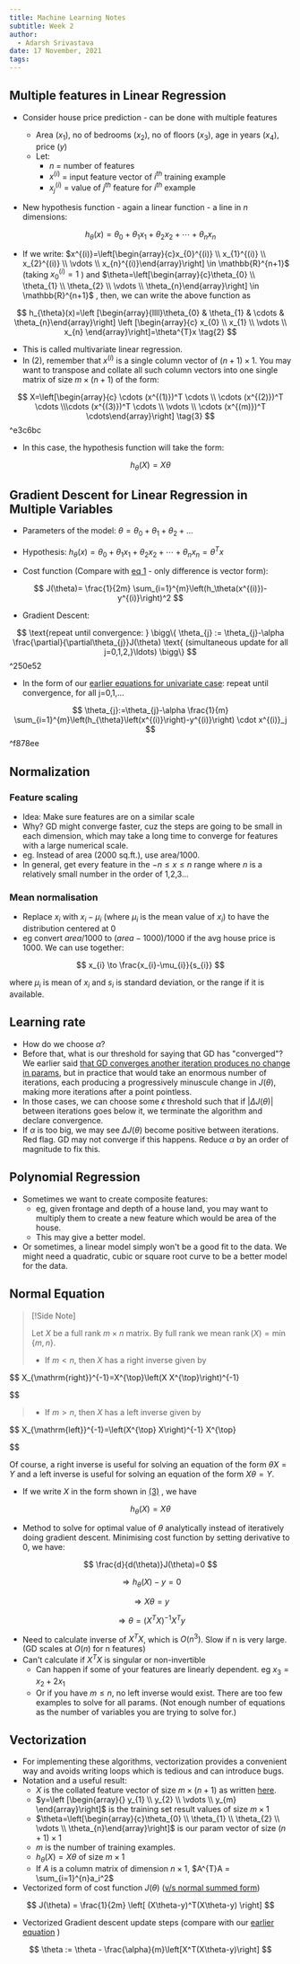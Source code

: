```yaml
---
title: Machine Learning Notes
subtitle: Week 2
author:
  - Adarsh Srivastava
date: 17 November, 2021
tags:
---
```


## Multiple features in Linear Regression

- Consider house price prediction - can be done with multiple features
	- Area ($x_1$), no of bedrooms ($x_2$), no of floors ($x_3$), age in years ($x_4$), price ($y$)
	- Let:
		- $n$ = number of features
		- $x^{(i)}$ = input feature vector of $i^{th}$ training example
		- $x^{(i)}_j$ = value of $j^{th}$ feature for $i^{th}$ example

- New hypothesis function - again a linear function - a line in $n$ dimensions:

$$
h_\theta(x)= \theta_{0}+ \theta_{1}x_1+ \theta_{2}x_{2} + \cdots + \theta_{n}x_{n} \tag{1}
$$

- If we write: $x^{(i)}=\left[\begin{array}{c}x_{0}^{(i)} \\ x_{1}^{(i)} \\ x_{2}^{(i)} \\ \vdots \\ x_{n}^{(i)}\end{array}\right] \in \mathbb{R}^{n+1}$ (taking $x_0^{(i)}=1$ ) and $\theta=\left[\begin{array}{c}\theta_{0} \\ \theta_{1} \\ \theta_{2} \\ \vdots \\ \theta_{n}\end{array}\right] \in \mathbb{R}^{n+1}$ , then, we can write the above function as

$$
h_{\theta}(x)=\left [\begin{array}{llll}\theta_{0} & \theta_{1} & \cdots & \theta_{n}\end{array}\right] \left [\begin{array}{c}
x_{0} \\
x_{1} \\
\vdots \\
x_{n}
\end{array}\right]=\theta^{T}x \tag{2}
$$

- This is called multivariate linear regression.
- In $(2)$, remember that $x^{(i)}$ is a single column vector of $(n+1)\times1$. You may want to transpose and collate all such column vectors into one single matrix of size $m\times(n+1)$ of the form:

$$
X=\left[\begin{array}{c} \cdots (x^{(1)})^T \cdots \\ \cdots (x^{(2)})^T \cdots \\\cdots (x^{(3)})^T \cdots \\ \vdots \\ \cdots (x^{(m)})^T \cdots\end{array}\right] \tag{3}
$$
 ^e3c6bc

- In this case, the hypothesis function will take the form:

$$
 h_\theta(X)=X\theta
$$

## Gradient Descent for Linear Regression in Multiple Variables

- Parameters of the model: $\theta = \theta_{0}+ \theta_{1} + \theta_{2} + \ldots$ 
- Hypothesis: $h_\theta(x)= \theta_{0}+ \theta_{1}x_1+ \theta_{2}x_{2} + \cdots + \theta_{n}x_{n}=\theta^{T}x$ 

- Cost function (Compare with [eq 1](ML_Week_1.md#^493bb8) - only difference is vector form):

$$
J(\theta)= \frac{1}{2m} \sum_{i=1}^{m}\left(h_\theta(x^{(i)})-y^{(i)}\right)^2
$$

- Gradient Descent:

$$
\text{repeat until convergence: } \bigg\{
\theta_{j} := \theta_{j}-\alpha \frac{\partial}{\partial\theta_{j}}J(\theta) \text{   (simultaneous update for all j=0,1,2,}\ldots)
\bigg\}
$$
 ^250e52
- In the form of our [earlier equations for univariate case](ML_Week_1.md#^8c3c5c): 
	$\text{repeat until convergence, for all j=0,1,}\ldots$ 

$$
\theta_{j}:=\theta_{j}-\alpha \frac{1}{m} \sum_{i=1}^{m}\left(h_{\theta}\left(x^{(i)}\right)-y^{(i)}\right) \cdot x^{(i)}_j
$$
^f878ee

## Normalization

### Feature scaling

- Idea: Make sure features are on a similar scale
- Why? GD might converge faster, cuz the steps are going to be small in each dimension, which may take a long time to converge for features with a large numerical scale.
- eg. Instead of area (2000 sq.ft.), use area/1000.
- In general, get every feature in the $-n \leq x \leq n$ range where $n$ is a relatively small number in the order of 1,2,3...

### Mean normalisation

- Replace $x_i$ with $x_i-\mu_i$ (where $\mu_i$ is the mean value of $x_{i}$) to have the distribution centered at 0
- eg convert $area/1000$ to ${(area-1000)}/{1000}$ if the avg house price is 1000.
We can use together:

$$
 x_{i} \to \frac{x_{i}-\mu_{i}}{s_{i}}
$$

where $\mu_i$ is mean of $x_i$ and $s_{i}$ is standard deviation, or the range if it is available.

## Learning rate

- How do we choose $\alpha$?
- Before that, what is our threshold for saying that GD has "converged"? We earlier said [that GD converges another iteration produces no change in params](ML_Week_1.md#^8eaaad), but in practice that would take an enormous number of iterations, each producing a progressively minuscule change in $J(\theta)$, making more iterations after a point pointless.
- In those cases, we can choose some $\epsilon$ threshold such that if $|\Delta J(\theta)|$ between iterations goes below it, we terminate the algorithm and declare convergence.
- If $\alpha$ is too big, we may see $\Delta J(\theta)$ become positive between iterations. Red flag. GD may not converge if this happens. Reduce $\alpha$ by an order of magnitude to fix this.

## Polynomial Regression

- Sometimes we want to create composite features:
	- eg, given frontage and depth of a house land, you may want to multiply them to create a new feature which would be area of the house.
	- This may give a better model.
- Or sometimes, a linear model simply won't be a good fit to the data. We might need a quadratic, cubic or square root curve to be a better model for the data.

## Normal Equation

> [!Side Note]
>
>Let $X$ be a full rank $m \times n$ matrix. By full rank we mean $\operatorname{rank}(X)=\min \{m, n\}$.
> - If $m<n$, then $X$ has a right inverse given by
> 

$$
X_{\mathrm{right}}^{-1}=X^{\top}\left(X X^{\top}\right)^{-1}
> 
$$

> - If $m>n$, then $X$ has a left inverse given by
> 

$$
X_{\mathrm{left}}^{-1}=\left(X^{\top} X\right)^{-1} X^{\top}
> 
$$

Of course, a right inverse is useful for solving an equation of the form $\theta X=Y$ and a left inverse is useful for solving an equation of the form $X\theta=Y$.
- If we write $X$ in the form shown in [(3)](ML_Week_2.md#^e3c6bc) , we have 

$$
h_\theta(X)=X\theta
$$

- Method to solve for optimal value of $\theta$ analytically instead of iteratively doing gradient descent. Minimising cost function by setting derivative to 0, we have:

$$
\frac{d}{d(\theta)}J(\theta)=0
$$

$$
\Rightarrow h_\theta(X)-y=0
$$

$$
\Rightarrow X\theta=y
$$

$$
\Rightarrow \theta=\left(X^{T} X\right)^{-1} X^{T} y
$$

- Need to calculate inverse of $X^{T}X$, which is $O(n^3)$. Slow if n is very large. (GD scales at $O(n)$ for n features)
- Can't calculate if $X^{T}X$ is singular or non-invertible
	- Can happen if some of your features are linearly dependent. eg $x_3=x_2+2x_1$ 
	- Or if you have $m \leq n$, no left inverse would exist. There are too few examples to solve for all params. (Not enough number of equations as the number of variables you are trying to solve for.)

## Vectorization

- For implementing these algorithms, vectorization provides a convenient way and avoids writing loops which is tedious and can introduce bugs. 
- Notation and a useful result:
	- $X$ is the collated feature vector of size $m\times(n+1)$ as written [here](ML_Week_2.md#^e3c6bc).
	- $y=\left [\begin{array}{} y_{1} \\ y_{2} \\ \vdots \\ y_{m} \end{array}\right]$ is the training set result values of size $m\times1$ 
	- $\theta=\left[\begin{array}{c}\theta_{0} \\ \theta_{1} \\ \theta_{2} \\ \vdots \\ \theta_{n}\end{array}\right]$ is our param vector of size $(n+1)\times1$  
	- $m$ is the number of training examples.
	- $h_\theta(X)=X\theta$ of size $m\times1$ 
	- If $A$ is a column matrix of dimension $n \times 1$, $A^{T}A = \sum_{i=1}^{n}a_i^2$     
- Vectorized form of cost function $J(\theta)$ ([v/s normal summed form](#^d7afb9))

$$
J(\theta) = \frac{1}{2m} \left[ (X\theta-y)^T(X\theta-y) \right]
$$

- Vectorized Gradient descent update steps (compare with our [earlier equation](ML_Week_2.md#^f878ee) )

$$
\theta := \theta - \frac{\alpha}{m}\left[X^T(X\theta-y)\right]
$$